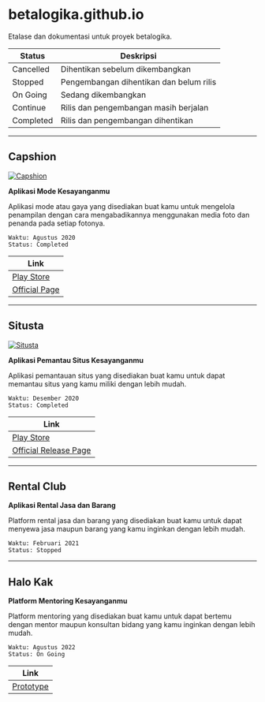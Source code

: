 # betalogika.github.io
Etalase dan dokumentasi untuk proyek betalogika.

| Status | Deskripsi |
| ------ | ------ |
| Cancelled | Dihentikan sebelum dikembangkan |
| Stopped | Pengembangan dihentikan dan belum rilis |
| On Going | Sedang dikembangkan |
| Continue | Rilis dan pengembangan masih berjalan |
| Completed | Rilis dan pengembangan dihentikan |

---

## Capshion

[![Capshion](https://trakteer.id/storage/images/post/vgxe3x9q9z93ladb/ci-zrBO5dcikmogAwWfeGmkgkXi9w1K2F5L1606794548.png)](https://play.google.com/store/apps/details?id=com.betalogika.capshion&hl=en&gl=US)

**Aplikasi Mode Kesayanganmu**

Aplikasi mode atau gaya yang disediakan buat kamu untuk mengelola penampilan dengan cara mengabadikannya menggunakan media foto dan penanda pada setiap fotonya.

```
Waktu: Agustus 2020
Status: Completed
```

| Link |
| ------ |
| [Play Store](https://play.google.com/store/apps/details?id=com.betalogika.capshion&hl=en&gl=US) |
| [Official Page](https://trakteer.id/capshion) |

---

## Situsta

[![Situsta](https://trakteer.id/storage/images/post/vgxe3x9q9z93ladb/ci-7wGGACDNrQEglQZIeDyfZ1VQU3jtHVzM1609120764.png)](https://play.google.com/store/apps/details?id=com.betalogika.situsta&hl=en&gl=US)

**Aplikasi Pemantau Situs Kesayanganmu**

Aplikasi pemantauan situs yang disediakan buat kamu untuk dapat memantau situs yang kamu miliki dengan lebih mudah.

```
Waktu: Desember 2020
Status: Completed
```

| Link |
| ------ |
| [Play Store](https://play.google.com/store/apps/details?id=com.betalogika.situsta&hl=en&gl=US) |
| [Official Release Page](https://trakteer.id/betalogika/post/situsta-2ZtON#page-menu) |

---

## Rental Club

**Aplikasi Rental Jasa dan Barang**

Platform rental jasa dan barang yang disediakan buat kamu untuk dapat menyewa jasa maupun barang yang kamu inginkan dengan lebih mudah.

```
Waktu: Februari 2021
Status: Stopped
```

---

## Halo Kak

**Platform Mentoring Kesayanganmu**

Platform mentoring yang disediakan buat kamu untuk dapat bertemu dengan mentor maupun konsultan bidang yang kamu inginkan dengan lebih mudah.

```
Waktu: Agustus 2022
Status: On Going
```

| Link |
| ------ |
| [Prototype](https://betalogika.github.io/halokak) |
